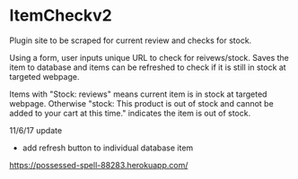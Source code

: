 # ItemCheckv2

Plugin site to be scraped for current review and checks for stock.

Using a form, user inputs unique URL to check for reivews/stock. Saves the item to database and items can be refreshed to check if it is still in stock at targeted webpage.

Items with "Stock: reviews" means current item is in stock at targeted webpage. Otherwise "stock: This product is out of stock and cannot be added to your cart at this time." indicates the item is out of stock.

11/6/17 update
* add refresh button to individual database item

https://possessed-spell-88283.herokuapp.com/
